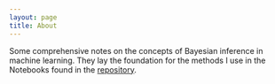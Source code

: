 ```yaml
---
layout: page
title: About
---
```


Some comprehensive notes on the concepts of Bayesian inference in machine learning. They lay the foundation for the methods I use in the Notebooks found in the [repository](https://github.com/BLyndon/bayesian_methods).
